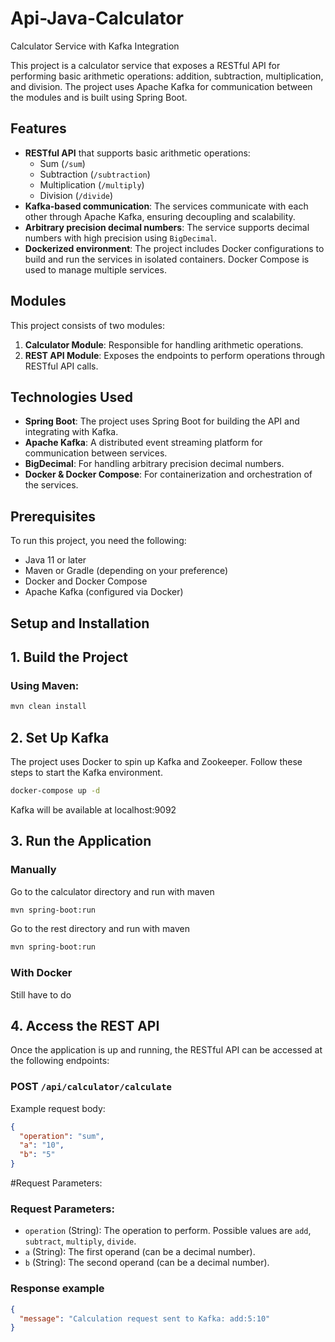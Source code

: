 # Api-Java-Calculator

Calculator Service with Kafka Integration

This project is a calculator service that exposes a RESTful API for performing basic arithmetic operations: addition, subtraction, multiplication, and division. The project uses Apache Kafka for communication between the modules and is built using Spring Boot.

## Features

- **RESTful API** that supports basic arithmetic operations:
  - Sum (`/sum`)
  - Subtraction (`/subtraction`)
  - Multiplication (`/multiply`)
  - Division (`/divide`)
- **Kafka-based communication**: The services communicate with each other through Apache Kafka, ensuring decoupling and scalability.
- **Arbitrary precision decimal numbers**: The service supports decimal numbers with high precision using `BigDecimal`.
- **Dockerized environment**: The project includes Docker configurations to build and run the services in isolated containers. Docker Compose is used to manage multiple services.

## Modules

This project consists of two modules:

1. **Calculator Module**: Responsible for handling arithmetic operations.
2. **REST API Module**: Exposes the endpoints to perform operations through RESTful API calls.

## Technologies Used

- **Spring Boot**: The project uses Spring Boot for building the API and integrating with Kafka.
- **Apache Kafka**: A distributed event streaming platform for communication between services.
- **BigDecimal**: For handling arbitrary precision decimal numbers.
- **Docker & Docker Compose**: For containerization and orchestration of the services.

## Prerequisites

To run this project, you need the following:

- Java 11 or later
- Maven or Gradle (depending on your preference)
- Docker and Docker Compose
- Apache Kafka (configured via Docker)

## Setup and Installation

## 1. Build the Project

### Using Maven:
```bash
mvn clean install
```


## 2. Set Up Kafka

The project uses Docker to spin up Kafka and Zookeeper. Follow these steps to start the Kafka environment.

```bash
docker-compose up -d
```
Kafka will be available at localhost:9092

## 3. Run the Application
### Manually
Go to the calculator directory and run with maven
```bash
mvn spring-boot:run
```
Go to the rest directory and run with maven
```bash
mvn spring-boot:run
```
### With Docker
Still have to do

## 4. Access the REST API

Once the application is up and running, the RESTful API can be accessed at the following endpoints:

### **POST `/api/calculator/calculate`**

Example request body:

```json
{
  "operation": "sum",
  "a": "10",
  "b": "5"
}
```
#Request Parameters:

### Request Parameters:

- `operation` (String): The operation to perform. Possible values are `add`, `subtract`, `multiply`, `divide`.
- `a` (String): The first operand (can be a decimal number).
- `b` (String): The second operand (can be a decimal number).

### Response example

```json
{
  "message": "Calculation request sent to Kafka: add:5:10"
}
```



